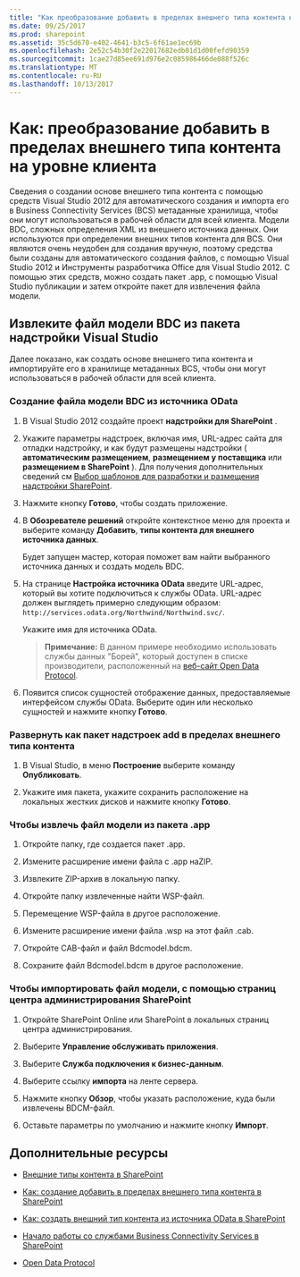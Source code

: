 ```yaml
---
title: "Как преобразование добавить в пределах внешнего типа контента на уровне клиента"
ms.date: 09/25/2017
ms.prod: sharepoint
ms.assetid: 35c5d670-e402-4641-b3c5-6f61ae1ec69b
ms.openlocfilehash: 2e52c54b30f2e22017682edb01d1d00fefd90359
ms.sourcegitcommit: 1cae27d85ee691d976e2c085986466de088f526c
ms.translationtype: MT
ms.contentlocale: ru-RU
ms.lasthandoff: 10/13/2017
---
```

# <a name="how-to-convert-an-add-in-scoped-external-content-type-to-tenant-scoped"></a>Как: преобразование добавить в пределах внешнего типа контента на уровне клиента
Сведения о создании основе внешнего типа контента с помощью средств Visual Studio 2012 для автоматического создания и импорта его в Business Connectivity Services (BCS) метаданные хранилища, чтобы они могут использоваться в рабочей области для всей клиента. Модели BDC, сложных определения XML из внешнего источника данных. Они используются при определении внешних типов контента для BCS. Они являются очень неудобен для создания вручную, поэтому средства были созданы для автоматического создания файлов, с помощью Visual Studio 2012 и Инструменты разработчика Office для Visual Studio 2012. С помощью этих средств, можно создать пакет .app, с помощью Visual Studio публикации и затем откройте пакет для извлечения файла модели.
  
    
    


## <a name="extract-the-bdc-model-file-from-a-visual-studio-add-in-package"></a>Извлеките файл модели BDC из пакета надстройки Visual Studio

Далее показано, как создать основе внешнего типа контента и импортируйте его в хранилище метаданных BCS, чтобы они могут использоваться в рабочей области для всей клиента.
  
    
    

### <a name="to-create-a-bdc-model-file-from-an-odata-source"></a>Создание файла модели BDC из источника OData


1. В Visual Studio 2012 создайте проект **надстройки для SharePoint** .
    
  
2. Укажите параметры надстроек, включая имя, URL-адрес сайта для отладки надстройку, и как будут размещены надстройки ( **автоматическим размещением**, **размещением у поставщика** или **размещением в SharePoint** ). Для получения дополнительных сведений см [Выбор шаблонов для разработки и размещения надстройки SharePoint](http://msdn.microsoft.com/library/05ce5435-0a03-4ddc-976b-c33b08d03457%28Office.15%29.aspx).
    
  
3. Нажмите кнопку **Готово**, чтобы создать приложение.
    
  
4. В **Обозревателе решений** откройте контекстное меню для проекта и выберите команду **Добавить**, **типы контента для внешнего источника данных**.
    
    Будет запущен мастер, которая поможет вам найти выбранного источника данных и создать модель BDC.
    
  
5. На странице **Настройка источника OData** введите URL-адрес, который вы хотите подключиться к службы OData. URL-адрес должен выглядеть примерно следующим образом: `http://services.odata.org/Northwind/Northwind.svc/`.
    
    Укажите имя для источника OData.
    
    > **Примечание:** В данном примере необходимо использовать службы данных "Борей", который доступен в списке производители, расположенный на [веб-сайт Open Data Protocol](http://www.odata.org). 
6. Появится список сущностей отображение данных, предоставляемые интерфейсом службы OData. Выберите один или несколько сущностей и нажмите кнопку **Готово**.
    
  

### <a name="to-deploy-the-add-in-scoped-external-content-type-as-an-add-in-package"></a>Развернуть как пакет надстроек add в пределах внешнего типа контента


1. В Visual Studio, в меню **Построение** выберите команду **Опубликовать**.
    
  
2. Укажите имя пакета, укажите сохранить расположение на локальных жестких дисков и нажмите кнопку **Готово**.
    
  

### <a name="to-extract-the-model-file-from-the-app-package"></a>Чтобы извлечь файл модели из пакета .app


1. Откройте папку, где создается пакет .app.
    
  
2.  Измените расширение имени файла с .app наZIP.
    
  
3. Извлеките ZIP-архив в локальную папку.
    
  
4. Откройте папку извлеченные найти WSP-файл.
    
  
5. Перемещение WSP-файла в другое расположение.
    
  
6. Измените расширение имени файла .wsp на этот файл .cab.
    
  
7. Откройте CAB-файл и файл Bdcmodel.bdcm.
    
  
8. Сохраните файл Bdcmodel.bdcm в другое расположение.
    
  

### <a name="to-import-the-model-file-using-sharepoint-central-administration-pages"></a>Чтобы импортировать файл модели, с помощью страниц центра администрирования SharePoint


1. Откройте SharePoint Online или SharePoint в локальных страниц центра администрирования.
    
  
2. Выберите **Управление обслуживать приложения**.
    
  
3. Выберите **Служба подключения к бизнес-данным**.
    
  
4. Выберите ссылку **импорта** на ленте сервера.
    
  
5. Нажмите кнопку **Обзор**, чтобы указать расположение, куда были извлечены BDCM-файл.
    
  
6. Оставьте параметры по умолчанию и нажмите кнопку **Импорт**.
    
  

## <a name="additional-resources"></a>Дополнительные ресурсы
<a name="bk_addresources"> </a>


-  [Внешние типы контента в SharePoint](external-content-types-in-sharepoint.md)
    
  
-  [Как: создание добавить в пределах внешнего типа контента в SharePoint](how-to-create-an-add-in-scoped-external-content-type-in-sharepoint.md)
    
  
-  [Как: создать внешний тип контента из источника OData в SharePoint](how-to-create-an-external-content-type-from-an-odata-source-in-sharepoint.md)
    
  
-  [Начало работы со службами Business Connectivity Services в SharePoint](get-started-with-business-connectivity-services-in-sharepoint.md)
    
  
-  [Open Data Protocol](http://www.odata.org)
    
  

  
    
    

